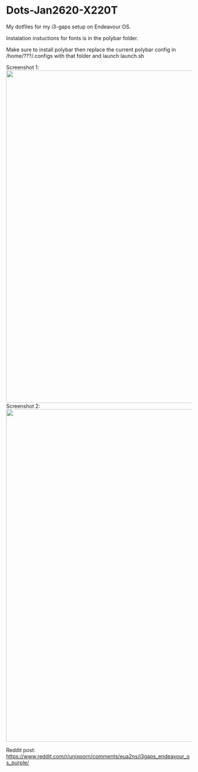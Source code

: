 # Dots-Jan2620-X220T
My dotfiles for my i3-gaps setup on Endeavour OS. 

Instalation instuctions for fonts is in the polybar folder. 

Make sure to install polybar then replace the current polybar config in /home/???/.configs with that folder and launch launch.sh


Screenshot 1: <img src="https://i.redd.it/1v1jzfhyv5d41.png" width="900" >
Screenshot 2: <img src="https://i.imgur.com/khqRy30.png" width="900" >

Reddit post:
https://www.reddit.com/r/unixporn/comments/eua2ns/i3gaps_endeavour_os_purple/
